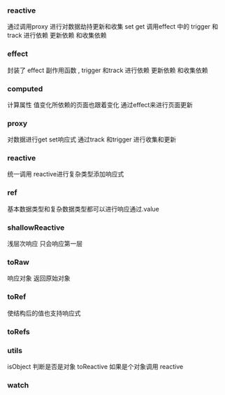 ### reactive
通过调用proxy 进行对数据劫持更新和收集 set get 
调用effect 中的 trigger 和track 进行依赖 更新依赖 和收集依赖


### effect 

封装了 effect 副作用函数 , trigger 和track 进行依赖 更新依赖 和收集依赖

### computed
计算属性 
值变化所依赖的页面也跟着变化 通过effect来进行页面更新

### proxy 

对数据进行get set响应式
通过track 和trigger 进行收集和更新

### reactive
统一调用 reactive进行复杂类型添加响应式

### ref 
基本数据类型和复杂数据类型都可以进行响应通过.value

### shallowReactive 
浅层次响应 只会响应第一层

### toRaw
响应对象
返回原始对象
 
### toRef 
使结构后的值也支持响应式
### toRefs
### utils
isObject 判断是否是对象
toReactive 如果是个对象调用 reactive
### watch

